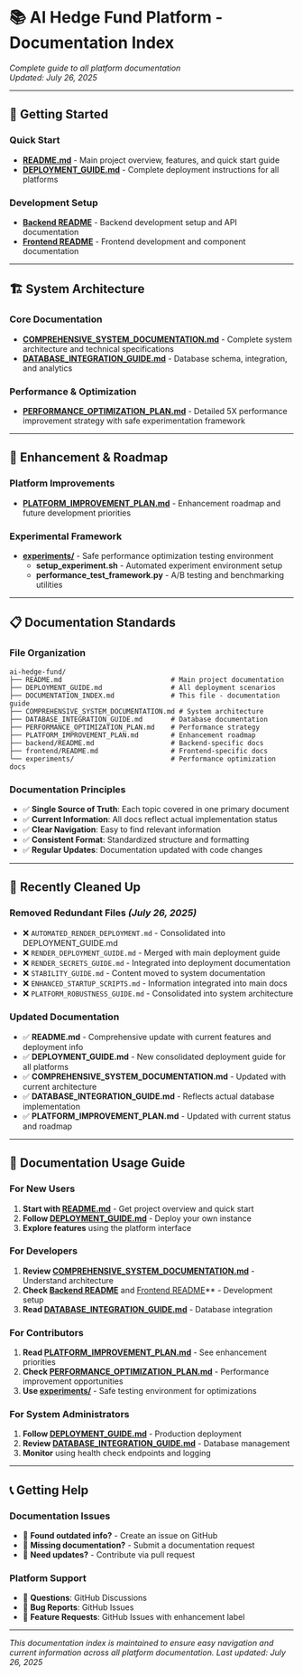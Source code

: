 # 📚 **AI Hedge Fund Platform - Documentation Index**

*Complete guide to all platform documentation*  
*Updated: July 26, 2025*

---

## 🚀 **Getting Started**

### **Quick Start**
- **[README.md](./README.md)** - Main project overview, features, and quick start guide
- **[DEPLOYMENT_GUIDE.md](./DEPLOYMENT_GUIDE.md)** - Complete deployment instructions for all platforms

### **Development Setup**
- **[Backend README](./backend/README.md)** - Backend development setup and API documentation
- **[Frontend README](./frontend/README.md)** - Frontend development and component documentation

---

## 🏗️ **System Architecture**

### **Core Documentation**
- **[COMPREHENSIVE_SYSTEM_DOCUMENTATION.md](./COMPREHENSIVE_SYSTEM_DOCUMENTATION.md)** - Complete system architecture and technical specifications
- **[DATABASE_INTEGRATION_GUIDE.md](./DATABASE_INTEGRATION_GUIDE.md)** - Database schema, integration, and analytics

### **Performance & Optimization**
- **[PERFORMANCE_OPTIMIZATION_PLAN.md](./PERFORMANCE_OPTIMIZATION_PLAN.md)** - Detailed 5X performance improvement strategy with safe experimentation framework

---

## 🎯 **Enhancement & Roadmap**

### **Platform Improvements**
- **[PLATFORM_IMPROVEMENT_PLAN.md](./PLATFORM_IMPROVEMENT_PLAN.md)** - Enhancement roadmap and future development priorities

### **Experimental Framework**
- **[experiments/](./experiments/)** - Safe performance optimization testing environment
  - **setup_experiment.sh** - Automated experiment environment setup
  - **performance_test_framework.py** - A/B testing and benchmarking utilities

---

## 📋 **Documentation Standards**

### **File Organization**
```
ai-hedge-fund/
├── README.md                           # Main project documentation
├── DEPLOYMENT_GUIDE.md                 # All deployment scenarios
├── DOCUMENTATION_INDEX.md              # This file - documentation guide
├── COMPREHENSIVE_SYSTEM_DOCUMENTATION.md # System architecture
├── DATABASE_INTEGRATION_GUIDE.md       # Database documentation
├── PERFORMANCE_OPTIMIZATION_PLAN.md    # Performance strategy
├── PLATFORM_IMPROVEMENT_PLAN.md        # Enhancement roadmap
├── backend/README.md                   # Backend-specific docs
├── frontend/README.md                  # Frontend-specific docs
└── experiments/                        # Performance optimization docs
```

### **Documentation Principles**
- ✅ **Single Source of Truth**: Each topic covered in one primary document
- ✅ **Current Information**: All docs reflect actual implementation status
- ✅ **Clear Navigation**: Easy to find relevant information
- ✅ **Consistent Format**: Standardized structure and formatting
- ✅ **Regular Updates**: Documentation updated with code changes

---

## 🔄 **Recently Cleaned Up**

### **Removed Redundant Files** *(July 26, 2025)*
- ❌ `AUTOMATED_RENDER_DEPLOYMENT.md` - Consolidated into DEPLOYMENT_GUIDE.md
- ❌ `RENDER_DEPLOYMENT_GUIDE.md` - Merged with main deployment guide
- ❌ `RENDER_SECRETS_GUIDE.md` - Integrated into deployment documentation
- ❌ `STABILITY_GUIDE.md` - Content moved to system documentation
- ❌ `ENHANCED_STARTUP_SCRIPTS.md` - Information integrated into main docs
- ❌ `PLATFORM_ROBUSTNESS_GUIDE.md` - Consolidated into system architecture

### **Updated Documentation**
- ✅ **README.md** - Comprehensive update with current features and deployment info
- ✅ **DEPLOYMENT_GUIDE.md** - New consolidated deployment guide for all platforms
- ✅ **COMPREHENSIVE_SYSTEM_DOCUMENTATION.md** - Updated with current architecture
- ✅ **DATABASE_INTEGRATION_GUIDE.md** - Reflects actual database implementation
- ✅ **PLATFORM_IMPROVEMENT_PLAN.md** - Updated with current status and roadmap

---

## 🎯 **Documentation Usage Guide**

### **For New Users**
1. **Start with [README.md](./README.md)** - Get project overview and quick start
2. **Follow [DEPLOYMENT_GUIDE.md](./DEPLOYMENT_GUIDE.md)** - Deploy your own instance
3. **Explore features** using the platform interface

### **For Developers**
1. **Review [COMPREHENSIVE_SYSTEM_DOCUMENTATION.md](./COMPREHENSIVE_SYSTEM_DOCUMENTATION.md)** - Understand architecture
2. **Check [Backend README](./backend/README.md)** and [Frontend README](./frontend/README.md)** - Development setup
3. **Read [DATABASE_INTEGRATION_GUIDE.md](./DATABASE_INTEGRATION_GUIDE.md)** - Database integration

### **For Contributors**
1. **Read [PLATFORM_IMPROVEMENT_PLAN.md](./PLATFORM_IMPROVEMENT_PLAN.md)** - See enhancement priorities
2. **Check [PERFORMANCE_OPTIMIZATION_PLAN.md](./PERFORMANCE_OPTIMIZATION_PLAN.md)** - Performance improvement opportunities
3. **Use [experiments/](./experiments/)** - Safe testing environment for optimizations

### **For System Administrators**
1. **Follow [DEPLOYMENT_GUIDE.md](./DEPLOYMENT_GUIDE.md)** - Production deployment
2. **Review [DATABASE_INTEGRATION_GUIDE.md](./DATABASE_INTEGRATION_GUIDE.md)** - Database management
3. **Monitor** using health check endpoints and logging

---

## 📞 **Getting Help**

### **Documentation Issues**
- 🐛 **Found outdated info?** - Create an issue on GitHub
- 📝 **Missing documentation?** - Submit a documentation request
- 🔄 **Need updates?** - Contribute via pull request

### **Platform Support**
- 💬 **Questions**: GitHub Discussions
- 🐛 **Bug Reports**: GitHub Issues
- 🚀 **Feature Requests**: GitHub Issues with enhancement label

---

*This documentation index is maintained to ensure easy navigation and current information across all platform documentation. Last updated: July 26, 2025*
